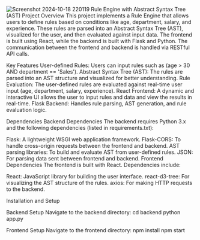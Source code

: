 ![Screenshot 2024-10-18 220119](https://github.com/user-attachments/assets/b07d368e-2eb8-4322-be77-7cbf0ea76cc3)
Rule Engine with Abstract Syntax Tree (AST)
Project Overview
This project implements a Rule Engine that allows users to define rules based on conditions like age, department, salary, and experience. These rules are parsed into an Abstract Syntax Tree (AST), visualized for the user, and then evaluated against input data. The frontend is built using React, while the backend is built with Flask and Python. The communication between the frontend and backend is handled via RESTful API calls.

Key Features
User-defined Rules: Users can input rules such as (age > 30 AND department == 'Sales').
Abstract Syntax Tree (AST): The rules are parsed into an AST structure and visualized for better understanding.
Rule Evaluation: The user-defined rules are evaluated against real-time user input (age, department, salary, experience).
React Frontend: A dynamic and interactive UI allows the user to input rules and data and view the results in real-time.
Flask Backend: Handles rule parsing, AST generation, and rule evaluation logic.

Dependencies
Backend Dependencies
The backend requires Python 3.x and the following dependencies (listed in requirements.txt):

Flask: A lightweight WSGI web application framework.
Flask-CORS: To handle cross-origin requests between the frontend and backend.
AST parsing libraries: To build and evaluate AST from user-defined rules.
JSON: For parsing data sent between frontend and backend.
Frontend Dependencies
The frontend is built with React. Dependencies include:

React: JavaScript library for building the user interface.
react-d3-tree: For visualizing the AST structure of the rules.
axios: For making HTTP requests to the backend.


Installation and Setup

Backend Setup
Navigate to the backend directory:
cd backend
python app.py

Frontend Setup
Navigate to the frontend directory:
npm install
npm start
